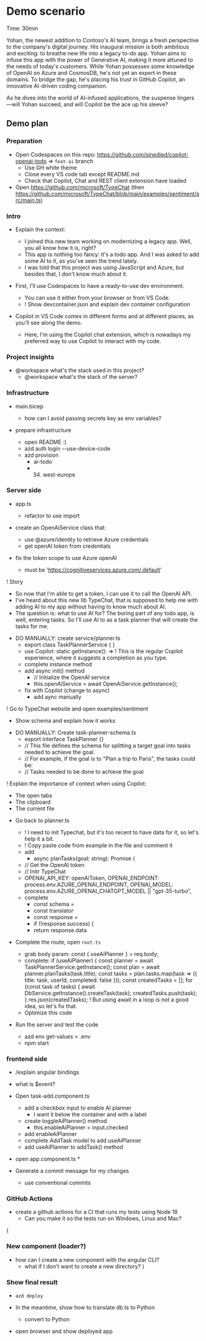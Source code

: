 # Demo scenario

Time: 30min

Yohan, the newest addition to Contoso's AI team, brings a fresh perspective to the company's digital journey. His inaugural mission is both ambitious and exciting: to breathe new life into a legacy to-do app. Yohan aims to infuse this app with the power of Generative AI, making it more attuned to the needs of today's customers. While Yohan possesses some knowledge of OpenAI on Azure and CosmosDB, he's not yet an expert in these domains. To bridge the gap, he's placing his trust in GitHub Copilot, an innovative AI-driven coding companion.  

As he dives into the world of AI-infused applications, the suspense lingers—will Yohan succeed, and will Copilot be the ace up his sleeve? 

## Demo plan

### Preparation
- Open Codespaces on this repo: https://github.com/sinedied/copilot-openai-todo => `feat-ai` branch
  * Use GH white theme
  * Close every VS code tab except README.md
  * Check that Copilot, Chat and REST client extension have loaded
- Open https://github.com/microsoft/TypeChat (then https://github.com/microsoft/TypeChat/blob/main/examples/sentiment/src/main.ts)

### Intro

- Explain the context:
  * I joined this new team working on modernizing a legacy app. Well, you all know how it is, right?
  * This app is nothing too fancy: it's a todo app. And I was asked to add some AI to it, as you've seen the trend lately.
  * I was told that this project was using JavaScript and Azure, but besides that, I don't know much about it.

- First, I'll use Codespaces to have a ready-to-use dev environment.
  * You can use it either from your browser or from VS Code.
  * ! Show devcontainer.json and explain dev container configuration

- Copilot in VS Code comes in different forms and at different places, as you'll see along the demo.
  * Here, I'm using the Copilot chat extension, which is nowadays my preferred way to use Copilot to interact with my code.

### Project insights

- @workspace what's the stack used in this project?
  * @workspace what's the stack of the server?

### Infrastructure

- main.bicep
  * how can I avoid passing secrets key as env variables?

- prepare infrastructure
  * open README :)
  * azd auth login --use-device-code
  * azd provision
    * ai-todo
    * 34. west-europe

### Server side

- app.ts
  * refactor to use import

- create an OpenAiService class that:
  * use @azure/identity to retrieve Azure credentials
  * get openAI token from credentials

- fix the token scope to use Azure openAI
  * must be 'https://cognitiveservices.azure.com/.default'

! Story
* So now that I'm able to get a token, I can use it to call the OpenAI API.
* I've heard about this new lib TypeChat, that is supposed to help me with adding AI to my app without having to know much about AI.
* The question is: what to use AI for? The boring part of any todo app, is well, entering tasks. So I'll use AI to as a task planner that will create the tasks for me.

- DO MANUALLY: create service/planner.ts
  * export class TaskPlannerService { }
  * use Copilot: static getInstance(): 
    => ! This is the regular Copilot experience, where it suggests a completion as you type.
  * complete instance method
  * add async init() method
    * // Initialize the OpenAI service
    * this.openAiService = await OpenAiService.getInstance();
  * fix with Copilot (change to async)
    * add aync manually  

! Go to TypeChat website and open examples/sentiment
  * Show schema and explain how it works

- DO MANUALLY: Create task-planner-schema.ts
  * export interface TaskPlanner {}
  * // This file defines the schema for splitting a target goal into tasks needed to achieve the goal.
  * // For example, if the goal is to "Plan a trip to Paris", the tasks could be:
  * // Tasks needed to be done to achieve the goal

! Explain the importance of context when using Copilot:
  * The open tabs
  * The clipboard
  * The current file

- Go back to planner.ts
  * ! I need to init Typechat, but it's too recent to have data for it, so let's help it a bit.
  * ! Copy paste code from example in the file and comment it
  * add
    * async planTasks(goal: string): Promise<TaskPlanner> {
  * // Get the OpenAI token
  * // Initr TypeChat
  *   OPENAI_API_KEY: openAiToken,
      OPENAI_ENDPOINT: process.env.AZURE_OPENAI_ENDPOINT,
      OPENAI_MODEL: process.env.AZURE_OPENAI_CHATGPT_MODEL || "gpt-35-turbo",
  * complete
    * const schema =
    * const translator
    * const response = 
    * if (!response.success) {
    * return response.data

- Complete the route, open `root.ts`
  * grab body param: const { useAiPlanner } = req.body;
  * complete:
    if (useAiPlanner) {
      const planner = await TaskPlannerService.getInstance();
      const plan = await planner.planTasks(task.title);
      const tasks = plan.tasks.map(task => ({
        title: task,
        userId,
        completed: false
      }));
      const createdTasks = [];
      for (const task of tasks) {
        await DbService.getInstance().createTask(task);
        createdTasks.push(task);
      }
      res.json(createdTasks);
  ! But using await in a loop is not a good idea, so let's fix that.
  * Optimize this code

- Run the server and test the code
  * azd env get-values > .env
  * npm start

### frontend side

- /explain angular bindings
 * what is $event?

- Open task-add.component.ts
  * add a checkbox input to enable AI planner
    * I want it below the container and with a label
  * create toggleAiPlanner() method
    * this.enableAiPlanner = input.checked
  * add enableAiPlanner
  * complete AddTask model to add useAiPlanner
  * add useAiPlanner to addTask() method

- open app.component.ts
  * 

- Generate a commit message for my changes
  * use conventional commits

### GitHub Actions

- create a github actions for a CI that runs my tests using Node 18
  * Can you make it so the tests run on Windows, Linux and Mac?

(
  ### New component (loader?)

  - how can I create a new component with the angular CLI?
    * what if I don't want to create a new directory?
)

### Show final result

- `azd deploy`

- In the meantime, show how to translate db.ts to Python
  * convert to Python

- open browser and show deployed app

